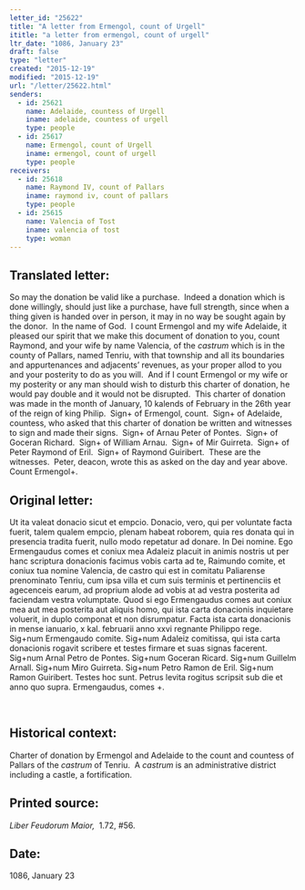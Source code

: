 ```yaml
---
letter_id: "25622"
title: "A letter from Ermengol, count of Urgell"
ititle: "a letter from ermengol, count of urgell"
ltr_date: "1086, January 23"
draft: false
type: "letter"
created: "2015-12-19"
modified: "2015-12-19"
url: "/letter/25622.html"
senders:
  - id: 25621
    name: Adelaide, countess of Urgell
    iname: adelaide, countess of urgell
    type: people
  - id: 25617
    name: Ermengol, count of Urgell
    iname: ermengol, count of urgell
    type: people
receivers:
  - id: 25618
    name: Raymond IV, count of Pallars
    iname: raymond iv, count of pallars
    type: people
  - id: 25615
    name: Valencia of Tost
    iname: valencia of tost
    type: woman
---
```

<h2> Translated letter:</h2><p>So may the donation be valid like a purchase.&nbsp; Indeed a donation which is done willingly, should just like a purchase, have full strength, since when a thing given is handed over in person, it may in no way be sought again by the donor.&nbsp; In the name of God.&nbsp; I count Ermengol and my wife Adelaide, it pleased our spirit that we make this document of donation to you, count Raymond, and your wife by name Valencia, of the <i>castrum </i>which is in the county of Pallars, named Tenriu, with that township and all its boundaries and appurtenances and adjacents’ revenues, as your proper allod to you and your posterity to do as you will.&nbsp; And if I count Ermengol or my wife or my posterity or any man should wish to disturb this charter of donation, he would pay double and it would not be disrupted.&nbsp; This charter of donation was made in the month of January, 10 kalends of February in the 26th year of the reign of king Philip.&nbsp; Sign+ of Ermengol, count.&nbsp; Sign+ of Adelaide, countess, who asked that this charter of donation be written and witnesses to sign and made their signs.&nbsp; Sign+ of Arnau Peter of Pontes.&nbsp; Sign+ of Goceran Richard.&nbsp; Sign+ of William Arnau.&nbsp; Sign+ of Mir Guirreta.&nbsp; Sign+ of Peter Raymond of Eril.&nbsp; Sign+ of Raymond Guiribert.&nbsp; These are the witnesses.&nbsp; Peter, deacon, wrote this as asked on the day and year above.&nbsp; Count Ermengol+.</p><h2 class="mt-4"> Original letter:</h2><p>Ut ita valeat donacio sicut et empcio. Donacio, vero, qui per voluntate facta fuerit, talem qualem empcio, plenam habeat roborem, quia res donata qui in presencia tradita fuerit, nullo modo repetatur ad donare. In Dei nomine. Ego Ermengaudus comes et coniux mea Adaleiz placuit in animis nostris ut per hanc scriptura donacionis facimus vobis carta ad te, Raimundo comite, et coniux tua nomine Valencia, de castro qui est in comitatu Paliarense prenominato Tenriu, cum ipsa villa et cum suis terminis et pertinenciis et agecenceis earum, ad proprium alode ad vobis at ad vestra posterita ad faciendam vestra volumptate. Quod si ego Ermengaudus comes aut coniux mea aut mea posterita aut aliquis homo, qui ista carta donacionis inquietare voluerit, in duplo componat et non disrumpatur. Facta ista carta donacionis in mense ianuario, x kal. februarii anno xxvi regnante Philippo rege. Sig+num Ermengaudo comite. Sig+num Adaleiz comitissa, qui ista carta donacionis rogavit scribere et testes firmare et suas signas facerent. Sig+num Arnal Petro de Pontes. Sig+num Goceran Ricard. Sig+num Guillelm Arnall. Sig+num Miro Guirreta. Sig+num Petro Ramon de Eril. Sig+num Ramon Guiribert. Testes hoc sunt. Petrus levita rogitus scripsit sub die et anno quo supra. Ermengaudus, comes +.</p><p>&nbsp;</p><h2 class="mt-4"> Historical context:</h2><p>Charter of donation by Ermengol and Adelaide to the count and countess of Pallars of the <em>castrum</em> of Tenriu. &nbsp;A <i>castrum</i> is an administrative district including a castle, a fortification.</p><p><i></i></p><h2 class="mt-4"> Printed source:</h2><p><i>Liber Feudorum Maior, </i>&nbsp;1.72, #56.&nbsp;&nbsp;</p><h2 class="mt-4"> Date:</h2>1086, January 23